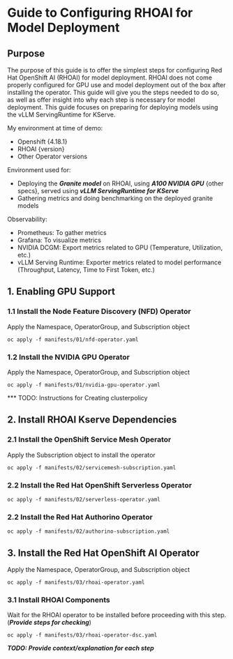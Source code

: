 # Guide to Configuring RHOAI for Model Deployment

## Purpose

The purpose of this guide is to offer the simplest steps for configuring Red Hat OpenShift AI (RHOAI) for model deployment.
RHOAI does not come properly configured for GPU use and model deployment out of the box after installing the operator.
This guide will give you the steps needed to do so, as well as offer insight into why each step is necessary for model deployment. This guide focuses on preparing for deploying models using the vLLM ServingRuntime for KServe.

My environment at time of demo:
- Openshift {4.18.1}
- RHOAI {version}
- Other Operator versions


Environment used for:
- Deploying the ***Granite model*** on RHOAI, using ***A100 NVIDIA GPU*** {other specs}, served using ***vLLM ServingRuntime for KServe***
- Gathering metrics and doing benchmarking on the deployed granite models 

Observability:
- Prometheus: To gather metrics 
- Grafana: To visualize metrics
- NVIDIA DCGM: Export metrics related to GPU (Temperature, Utilization, etc.)
- vLLM Serving Runtime: Exporter metrics related to model performance (Throughput, Latency, Time to First Token, etc.)

## 1. Enabling GPU Support

### 1.1 Install the Node Feature Discovery (NFD) Operator 

Apply the Namespace, OperatorGroup, and Subscription object

`oc apply -f manifests/01/nfd-operator.yaml`


### 1.2 Install the NVIDIA GPU Operator 

Apply the Namespace, OperatorGroup, and Subscription object

`oc apply -f manifests/01/nvidia-gpu-operator.yaml`


*** TODO: Instructions for Creating clusterpolicy 

## 2. Install RHOAI Kserve Dependencies

### 2.1 Install the OpenShift Service Mesh Operator

Apply the Subscription object to install the operator

`oc apply -f manifests/02/servicemesh-subscription.yaml`

### 2.2 Install the Red Hat OpenShift Serverless Operator

`oc apply -f manifests/02/serverless-operator.yaml`

### 2.2 Install the Red Hat Authorino Operator

`oc apply -f manifests/02/authorino-subscription.yaml`

## 3. Install the Red Hat OpenShift AI Operator

Apply the Namespace, OperatorGroup, and Subscription object

`oc apply -f manifests/03/rhoai-operator.yaml`


### 3.1 Install RHOAI Components

Wait for the RHOAI operator to be installed before proceeding with this step. (***Provide steps for checking***)

`oc apply -f manifests/03/rhoai-operator-dsc.yaml`


***TODO: Provide context/explanation for each step***
